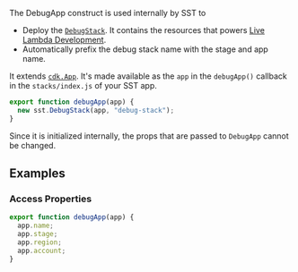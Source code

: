 The DebugApp construct is used internally by SST to
- Deploy the [`DebugStack`](DebugStack.md). It contains the resources that powers [Live Lambda Development](/live-lambda-development.md).
- Automatically prefix the debug stack name with the stage and app name.

It extends [`cdk.App`](https://docs.aws.amazon.com/cdk/api/v2/docs/aws-cdk-lib.App.html). It's made available as the `app` in the `debugApp()` callback in the `stacks/index.js` of your SST app.

```js
export function debugApp(app) {
  new sst.DebugStack(app, "debug-stack");
}
```

Since it is initialized internally, the props that are passed to `DebugApp` cannot be changed.

## Examples

### Access Properties
```js
export function debugApp(app) {
  app.name;
  app.stage;
  app.region;
  app.account;
}
```
